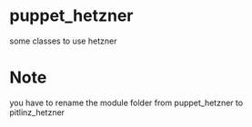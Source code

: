 # puppet_hetzner
some classes to use hetzner

# Note
you have to rename the module folder from puppet_hetzner to pitlinz_hetzner
